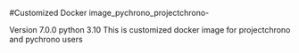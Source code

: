 #Customized Docker image_pychrono_projectchrono-

Version 7.0.0 python 3.10
This is customized docker image for projectchrono and pychrono users 

